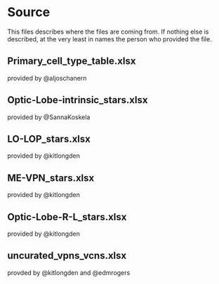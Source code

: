 # Source 

This files describes where the files are coming from. If nothing else is described, at the very least in names the person who provided the file.


## Primary_cell_type_table.xlsx

provided by @aljoschanern


## Optic-Lobe-intrinsic_stars.xlsx

provided by @SannaKoskela


## LO-LOP_stars.xlsx

provided by @kitlongden


## ME-VPN_stars.xlsx

provided by @kitlongden


## Optic-Lobe-R-L_stars.xlsx

provided by @kitlongden

## uncurated_vpns_vcns.xlsx

provded by @kitlongden and @edmrogers